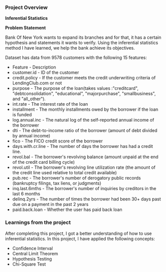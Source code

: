 ### Project Overview

 ****Inferential Statistics****

**Problem Statement**

Bank Of New York wants to expand its branches and for that, it has a certain hypothesis and statements it wants to verify. Using the inferential statistics method I have learned, we help the bank achieve its objectives.

Dataset has data from 9578 customers with the following 15 features:

- Feature	- Description
- customer.id	- ID of the customer
- credit.policy	- If the customer meets the credit underwriting criteria of LendingClub.com or not
- purpose	- The purpose of the loan(takes values :"creditcard", "debtconsolidation", "educational", "majorpurchase", "smallbusiness", and "all_other").
- int.rate	- The interest rate of the loan
- installment	- The monthly installments owed by the borrower if the loan is funded
- log.annual.inc	- The natural log of the self-reported annual income of the borrower
- dti	- The debt-to-income ratio of the borrower (amount of debt divided by annual income)
- fico	- The FICO credit score of the borrower
- days.with.cr.line	- The number of days the borrower has had a credit line.
- revol.bal	- The borrower's revolving balance (amount unpaid at the end of the credit card billing cycle)
- revol.util	- The borrower's revolving line utilization rate (the amount of the credit line used relative to total credit available)
- pub.rec	- The borrower's number of derogatory public records (bankruptcy filings, tax liens, or judgments)
- inq.last.6mths	- The borrower's number of inquiries by creditors in the last 6 months
- delinq.2yrs	- The number of times the borrower had been 30+ days past due on a payment in the past 2 years
- paid.back.loan	- Whether the user has paid back loan


### Learnings from the project

 After completing this project, I got a better understanding of how to use inferential statistics. In this project, I have applied the following concepts:

- Confidence Interval
- Central Limit Theorem
- Hypothesis Testing
- Chi-Square Test


